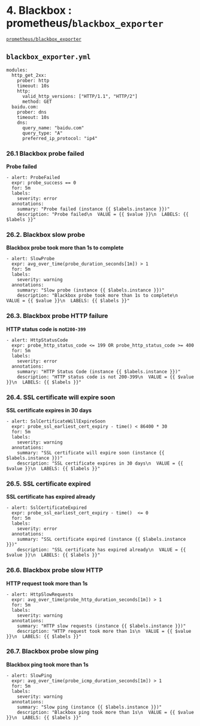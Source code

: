 # **4. Blackbox : prometheus/`blackbox_exporter`**

[`prometheus/blackbox_exporter`](https://github.com/prometheus/blackbox_exporter)

## `blackbox_exporter.yml`

```
modules:
  http_get_2xx:
    prober: http
    timeout: 10s
    http:
      valid_http_versions: ["HTTP/1.1", "HTTP/2"]
      method: GET
  baidu.com:
    prober: dns
    timeout: 10s
    dns:
      query_name: "baidu.com"
      query_type: "A"
      preferred_ip_protocol: "ip4"
```

### **26.1 Blackbox probe failed**

**Probe failed**

```
- alert: ProbeFailed
  expr: probe_success == 0
  for: 5m
  labels:
    severity: error
  annotations:
    summary: "Probe failed (instance {{ $labels.instance }})"
    description: "Probe failed\n  VALUE = {{ $value }}\n  LABELS: {{ $labels }}"
```

### **26.2. Blackbox slow probe**

**Blackbox probe took more than 1s to complete**

```
- alert: SlowProbe
  expr: avg_over_time(probe_duration_seconds[1m]) > 1
  for: 5m
  labels:
    severity: warning
  annotations:
    summary: "Slow probe (instance {{ $labels.instance }})"
    description: "Blackbox probe took more than 1s to complete\n  VALUE = {{ $value }}\n  LABELS: {{ $labels }}"
```

### **26.3. Blackbox probe HTTP failure**

**HTTP status code is not`200-399`**

```
- alert: HttpStatusCode
  expr: probe_http_status_code <= 199 OR probe_http_status_code >= 400
  for: 5m
  labels:
    severity: error
  annotations:
    summary: "HTTP Status Code (instance {{ $labels.instance }})"
    description: "HTTP status code is not 200-399\n  VALUE = {{ $value }}\n  LABELS: {{ $labels }}"
```


### **26.4. SSL certificate will expire soon**

**SSL certificate expires in 30 days**

```
- alert: SslCertificateWillExpireSoon
  expr: probe_ssl_earliest_cert_expiry - time() < 86400 * 30
  for: 5m
  labels:
    severity: warning
  annotations:
    summary: "SSL certificate will expire soon (instance {{ $labels.instance }})"
    description: "SSL certificate expires in 30 days\n  VALUE = {{ $value }}\n  LABELS: {{ $labels }}"
```

### **26.5. SSL certificate expired**

**SSL certificate has expired already**

```
- alert: SslCertificateExpired
  expr: probe_ssl_earliest_cert_expiry - time()  <= 0
  for: 5m
  labels:
    severity: error
  annotations:
    summary: "SSL certificate expired (instance {{ $labels.instance }})"
    description: "SSL certificate has expired already\n  VALUE = {{ $value }}\n  LABELS: {{ $labels }}"
```

### **26.6. Blackbox probe slow HTTP**

**HTTP request took more than 1s**

```
- alert: HttpSlowRequests
  expr: avg_over_time(probe_http_duration_seconds[1m]) > 1
  for: 5m
  labels:
    severity: warning
  annotations:
    summary: "HTTP slow requests (instance {{ $labels.instance }})"
    description: "HTTP request took more than 1s\n  VALUE = {{ $value }}\n  LABELS: {{ $labels }}"
```

### **26.7. Blackbox probe slow ping**

**Blackbox ping took more than 1s**

```
- alert: SlowPing
  expr: avg_over_time(probe_icmp_duration_seconds[1m]) > 1
  for: 5m
  labels:
    severity: warning
  annotations:
    summary: "Slow ping (instance {{ $labels.instance }})"
    description: "Blackbox ping took more than 1s\n  VALUE = {{ $value }}\n  LABELS: {{ $labels }}"
```

